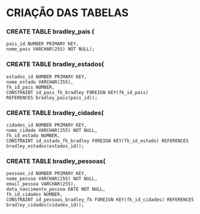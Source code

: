 # CRIAÇÃO DAS TABELAS

### CREATE TABLE bradley_pais (
    pais_id NUMBER PRIMARY KEY,
    nome_pais VARCHAR(255) NOT NULL);

### CREATE TABLE bradley_estados(
    estados_id NUMBER PRIMARY KEY,
    nome_estado VARCHAR(255),
    fk_id_pais NUMBER,
    CONSTRAINT id_pais_fk_bradley FOREIGN KEY(fk_id_pais) 
    REFERENCES bradley_pais(pais_id));

### CREATE TABLE bradley_cidades(
    cidades_id NUMBER PRIMARY KEY,
    nome_cidade VARCHAR(255) NOT NULL,
    fk_id_estado NUMBER,
    CONSTRAINT id_estado_fk_bradley FOREIGN KEY(fk_id_estado) REFERENCES bradley_estados(estados_id));

### CREATE TABLE bradley_pessoas(
    pessoas_id NUMBER PRIMARY KEY,
    nome_pessoa VARCHAR(255) NOT NULL,
    email_pessoa VARCHAR(255),
    data_nascimento_pessoa DATE NOT NULL,
    fk_id_cidades NUMBER,
    CONSTRAINT id_pessoas_bradley_fk FOREIGN KEY(fk_id_cidades) REFERENCES bradley_cidades(cidades_id));